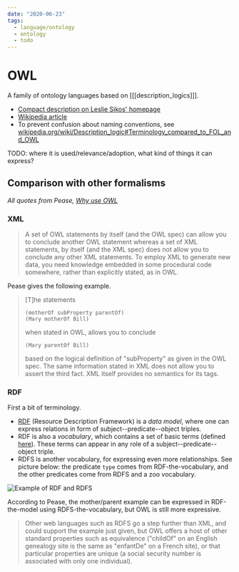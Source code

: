 ```yaml
---
date: "2020-06-23"
tags:
  - language/ontology
  - ontology
  - todo
---
```


# OWL

A family of ontology languages based on [[[description_logics]]].

- [Compact description on Leslie Sikos' homepage](https://www.lesliesikos.com/web-ontology-language/)
- [Wikipedia article](https://en.wikipedia.org/wiki/Web_Ontology_Language)
- To prevent confusion about naming conventions, see [wikipedia.org/wiki/Description_logic#Terminology_compared_to_FOL_and_OWL](https://en.wikipedia.org/wiki/Description_logic#Terminology_compared_to_FOL_and_OWL)

TODO: where it is used/relevance/adoption, what kind of things it can express?


## Comparison with other formalisms
_All quotes from Pease, [Why use OWL](https://www.xfront.com/why-use-owl.html)_

### XML

> A set of OWL statements by itself (and the OWL spec) can allow you to conclude another OWL statement whereas a set of XML statements, by itself (and the XML spec) does not allow you to conclude any other XML statements. To employ XML to generate new data, you need knowledge embedded in some procedural code somewhere, rather than explicitly stated, as in OWL.

Pease gives the following example.

> [T]he statements
>
>     (motherOf subProperty parentOf)
>     (Mary motherOf Bill)
>
> when stated in OWL, allows you to conclude
>
>     (Mary parentOf Bill)
>
> based on the logical definition of "subProperty" as given in the OWL spec. The same information stated in XML does not allow you to assert the third fact. XML itself provides no semantics for its tags.

### RDF

First a bit of terminology.
- [RDF](https://www.lesliesikos.com/resource-description-framework/) (Resource Description Framework) is a _data model_, where one can express relations in form of subject--predicate--object triples.
- RDF is also a _vocabulary_, which contains a set of basic terms (defined [here](https://www.w3.org/1999/02/22-rdf-syntax-ns)). These terms can appear in any role of a subject--predicate--object triple.
- RDFS is another vocabulary, for expressing even more relationships. See picture below: the predicate `type` comes from RDF-the-vocabulary, and the other predicates come from RDFS and a zoo vocabulary.

![Example of RDF and RDFS](https://upload.wikimedia.org/wikipedia/commons/thumb/9/91/Regime_entailment_basic.svg/300px-Regime_entailment_basic.svg.png)

According to Pease, the mother/parent example can be expressed in RDF-the-model using RDFS-the-vocabulary, but OWL is still more expressive.

> Other web languages such as RDFS go a step further than XML, and could support the example just given, but OWL offers a host of other standard properties such as equivalence ("childOf" on an English genealogy site is the same as "enfantDe" on a French site), or that particular properties are unique (a social security number is associated with only one individual).
